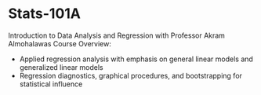 # Stats-101A
Introduction to Data Analysis and Regression with Professor Akram Almohalawas
Course Overview: 
- Applied regression analysis with emphasis on general linear models and generalized linear models
- Regression diagnostics, graphical procedures, and bootstrapping for statistical influence
